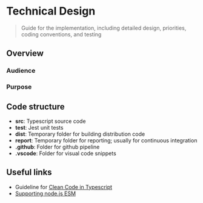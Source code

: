 # Technical Design

> Guide for the implementation, including detailed design, priorities,
> coding conventions, and testing

## Overview

### Audience

### Purpose

## Code structure

- **src**: Typescript source code
- **test**: Jest unit tests
- **dist**: Temporary folder for building distribution code
- **report**: Temporary folder for reporting; usually for continuous
integration
- **.github**: Folder for github pipeline
- **.vscode**: Folder for visual code snippets

## Useful links

- Guideline for [Clean Code in
Typescript](https://labs42io.github.io/clean-code-typescript/)
- [Supporting node.js ESM](https://the-guild.dev/blog/support-nodejs-esm)
